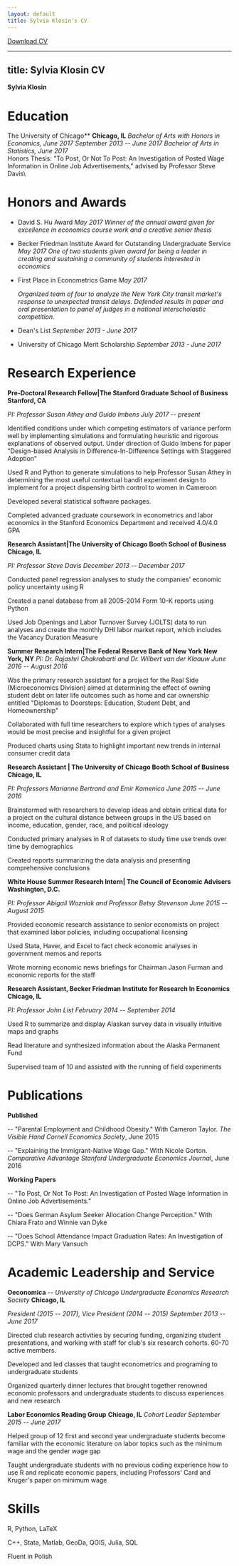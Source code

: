 ```yaml
---
layout: default
title: Sylvia Klosin's CV 
---
```

<a href="#" class="download" title="Download CV as PDF">Download CV</a>     

---
title: Sylvia Klosin CV
---

**Sylvia Klosin**

# Education 
The University of Chicago**     **Chicago, IL**
*Bachelor of Arts with Honors in Economics, June 2017*     *September 2013 -- June 2017*
*Bachelor of Arts in Statistics, June 2017*\
Honors Thesis: "To Post, Or Not To Post: An Investigation of Posted Wage Information in Online Job Advertisements," advised by Professor Steve Davis\

# Honors and Awards 

-   David S. Hu Award *May 2017*
*Winner of the annual award given for excellence in economics course
    work and a creative senior thesis*

-   Becker Friedman Institute Award for Outstanding Undergraduate
    Service *May 2017*
 *One of two students given award for being a leader in creating and
    sustaining a community of students interested in economics*

-   First Place in Econometrics Game *May 2017*

    *Organized team of four to analyze the New York City transit
    market's response to unexpected transit delays. Defended results in
    paper and oral presentation to panel of judges in a national
    interscholastic competition.*

-   Dean's List *September 2013 - June 2017*

-   University of Chicago Merit Scholarship *September 2013 - June 2017*

# Research Experience 
**Pre-Doctoral Research Fellow\|The Stanford Graduate School of Business**     **Stanford, CA**

  *PI: Professor Susan Athey and Guido Imbens*     *July 2017 -- present*

Identified conditions under which competing estimators of variance
perform well by implementing simulations and formulating heuristic and
rigorous explanations of observed output. Under direction of Guido
Imbens for paper "Design-based Analysis in Difference-In-Difference
Settings with Staggered Adoption"

Used R and Python to generate simulations to help Professor Susan Athey
in determining the most useful contextual bandit experiment design to
implement for a project dispensing birth control to women in Cameroon

Developed several statistical software packages.

Completed advanced graduate coursework in econometrics and labor
economics in the Stanford Economics Department and received 4.0/4.0 GPA

  **Research Assistant\|The University of Chicago Booth School of Business**     **Chicago, IL**

  *PI: Professor Steve Davis*     *December 2013 -- December 2017*

Conducted panel regression analyses to study the companies' economic
policy uncertainty using R

Created a panel database from all 2005-2014 Form 10-K reports using
Python

Used Job Openings and Labor Turnover Survey (JOLTS) data to run analyses
and create the monthly DHI labor market report, which includes the
Vacancy Duration Measure


  **Summer Research Intern\|The Federal Reserve Bank of New York**     **New York, NY**
  *PI: Dr. Rajashri Chakrabarti and Dr. Wilbert van der Klaauw*     *June 2016 -- August 2016*

Was the primary research assistant for a project for the Real Side
(Microeconomics Division) aimed at determining the effect of owning
student debt on later life outcomes such as home and car ownership
entitled "Diplomas to Doorsteps: Education, Student Debt, and
Homeownership"

Collaborated with full time researchers to explore which types of
analyses would be most precise and insightful for a given project

Produced charts using Stata to highlight important new trends in
internal consumer credit data

  **Research Assistant | The University of Chicago Booth School of Business**     **Chicago, IL**
 
  *PI: Professors Marianne Bertrand and Emir Kamenica*     *June 2015 -- June 2016*

Brainstormed with researchers to develop ideas and obtain critical data
for a project on the cultural distance between groups in the US based on
income, education, gender, race, and political ideology

Conducted primary analyses in R of datasets to study time use trends
over time by demographics

Created reports summarizing the data analysis and presenting
comprehensive conclusions

  **White House Summer Research Intern\| The Council of Economic Advisers**     **Washington, D.C.**

  *PI: Professor Abigail Wozniak and Professor Betsy Stevenson*     *June 2015 -- August 2015*

Provided economic research assistance to senior economists on project
that examined labor policies, including occupational licensing

Used Stata, Haver, and Excel to fact check economic analyses in
government memos and reports

Wrote morning economic news briefings for Chairman Jason Furman and
economic reports for the staff

  **Research Assistant, Becker Friedman Institute for Research In Economics**     **Chicago, IL**

  *PI: Professor John List*     *February 2014 -- September 2014*

Used R to summarize and display Alaskan survey data in visually
intuitive maps and graphs

Read literature and synthesized information about the Alaska Permanent
Fund

Supervised team of 10 and assisted with the running of field experiments

# Publications

**Published**

-- "Parental Employment and Childhood Obesity." With Cameron Taylor.
*The Visible Hand Cornell Economics Society*, June 2015

-- "Explaining the Immigrant-Native Wage Gap." With Nicole Gorton.
*Comparative Advantage Stanford Undergraduate Economics Journal*, June
2016

**Working Papers**

-- "To Post, Or Not To Post: An Investigation of Posted Wage Information
in Online Job Advertisements."

-- "Does German Asylum Seeker Allocation Change Perception." With Chiara
Frato and Winnie van Dyke

-- "Does School Attendance Impact Graduation Rates: An Investigation of
DCPS." With Mary Vansuch

# Academic Leadership and Service

  **Oeconomica** -- *University of Chicago Undergraduate Economics Research Society*     **Chicago, IL**
 
  *President (2015 -- 2017), Vice President (2014 -- 2015)*     *September 2013 -- June 2017*

Directed club research activities by securing funding, organizing
student presentations, and working with staff for club's six research
cohorts. 60-70 active members.

Developed and led classes that taught econometrics and programing to
undergraduate students

Organized quarterly dinner lectures that brought together renowned
economic professors and undergraduate students to discuss experiences
and new research

  **Labor Economics Reading Group**     **Chicago, IL**
  *Cohort Leader*     *September 2015 -- June 2017*

Helped group of 12 first and second year undergraduate students become
familiar with the economic literature on labor topics such as the
minimum wage and the gender wage gap

Taught undergraduate students with no previous coding experience how to
use R and replicate economic papers, including Professors' Card and
Kruger's paper on minimum wage

# Skills

R, Python, LaTeX

C++, Stata, Matlab, GeoDa, QGIS, Julia, SQL

Fluent in Polish
